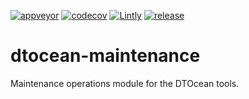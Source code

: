 [![appveyor](https://ci.appveyor.com/api/projects/status/github/DTOcean/dtocean-maintenance?branch=master&svg=true)](https://ci.appveyor.com/project/DTOcean/dtocean-maintenance)
[![codecov](https://codecov.io/gh/DTOcean/dtocean-maintenance/branch/master/graph/badge.svg)](https://codecov.io/gh/DTOcean/dtocean-maintenance)
[![Lintly](https://lintly.com/gh/DTOcean/dtocean-maintenance/badge.svg)](https://lintly.com/gh/DTOcean/dtocean-maintenance/)
[![release](https://img.shields.io/github/release/DTOcean/dtocean-maintenance.svg)](https://github.com/DTOcean/dtocean-maintenance/releases/latest)

# dtocean-maintenance

Maintenance operations module for the DTOcean tools.
